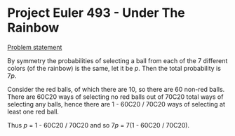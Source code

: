 # Project Euler 493 - Under The Rainbow

[Problem statement](https://projecteuler.net/problem=493)  

By symmetry the probabilities of selecting a ball from each of the 7 different colors (of the rainbow) is the same, let it be *p*. Then the total probability is 7*p*. 

Consider the red balls, of which there are 10, so there are 60 non-red balls. There are 60C20 ways of selecting no red balls out of 70C20 total ways of selecting any balls, hence there are 1 - 60C20 / 70C20 ways of selecting at least one red ball.

Thus *p* = 1 - 60C20 / 70C20 and so 7*p* = 7(1 - 60C20 / 70C20).
